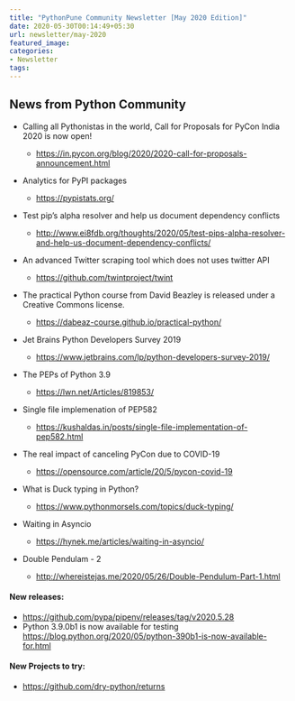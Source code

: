 ```yaml
---
title: "PythonPune Community Newsletter [May 2020 Edition]"
date: 2020-05-30T00:14:49+05:30
url: newsletter/may-2020
featured_image:
categories:
- Newsletter
tags:
---
```


## News from Python Community

+ Calling all Pythonistas in the world, Call for Proposals for PyCon India 2020 is now open! 
  - https://in.pycon.org/blog/2020/2020-call-for-proposals-announcement.html

+ Analytics for PyPI packages
  - https://pypistats.org/

+ Test pip’s alpha resolver and help us document dependency conflicts 
  - http://www.ei8fdb.org/thoughts/2020/05/test-pips-alpha-resolver-and-help-us-document-dependency-conflicts/

+ An advanced Twitter scraping tool which does not uses twitter API
  - https://github.com/twintproject/twint

+ The practical Python course from David Beazley is released under a Creative Commons license.
  - https://dabeaz-course.github.io/practical-python/

+ Jet Brains Python Developers Survey 2019
  - https://www.jetbrains.com/lp/python-developers-survey-2019/

+ The PEPs of Python 3.9
  - https://lwn.net/Articles/819853/

+ Single file implemenation of PEP582
  - https://kushaldas.in/posts/single-file-implementation-of-pep582.html

+ The real impact of canceling PyCon due to COVID-19
  - https://opensource.com/article/20/5/pycon-covid-19

+ What is Duck typing in Python?
  - https://www.pythonmorsels.com/topics/duck-typing/

+ Waiting in Asyncio
  - https://hynek.me/articles/waiting-in-asyncio/

+ Double Pendulam - 2
  - http://whereistejas.me/2020/05/26/Double-Pendulum-Part-1.html

#### New releases:
* https://github.com/pypa/pipenv/releases/tag/v2020.5.28
* Python 3.9.0b1 is now available for testing https://blog.python.org/2020/05/python-390b1-is-now-available-for.html

#### New Projects to try:
* https://github.com/dry-python/returns
